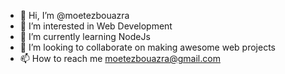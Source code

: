 - 👋 Hi, I’m @moetezbouazra
- 👀 I’m interested in Web Development
- 🌱 I’m currently learning NodeJs
- 💞️ I’m looking to collaborate on making awesome web projects
- 📫 How to reach me moetezbouazra@gmail.com

<!---
moetezbouazra/moetezbouazra is a ✨ special ✨ repository because its `README.md` (this file) appears on your GitHub profile.
You can click the Preview link to take a look at your changes.
--->
